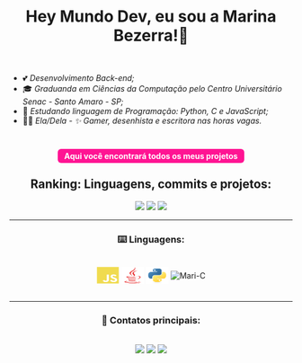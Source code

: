 # <center> **Hey Mundo Dev, eu sou a Marina Bezerra!👋** </center>

<br>

- 💕 *Desenvolvimento Back-end;*
- 🎓 *Graduanda em Ciências da Computação pelo Centro Universitário Senac - Santo Amaro - SP;*
- 📕 *Estudando linguagem de Programação: Python, C e JavaScript;*
- 👧🏻 *Ela/Dela - ✨ Gamer, desenhista e escritora nas horas vagas.*

<br>

<p align="center">
  <strong>
    <span style="color:white; background-color:#ff1493; padding:4px 12px; border-radius:6px;">
      Aqui você encontrará todos os meus projetos
    </span>
  </strong>
</p>

## <center> **Ranking: Linguagens, commits e projetos:** </center>

<p align="center">
  <img src="https://github-readme-stats.vercel.app/api?username=bezmari19&theme=jolly&show_icons=true&hide_border=false&count_private=true" width="340"/>
  <img src="https://github-readme-streak-stats.herokuapp.com/?user=bezmari19&theme=jolly&hide_border=false" width="340"/>
  <img src="https://github-readme-stats.vercel.app/api/top-langs/?username=bezmari19&theme=jolly&show_icons=true&hide_border=false&layout=compact" width="340"/>
</p>

<hr>

### <center> **⌨️ Linguagens:** </center>

<div style="display: inline_block" align="center"><br>
  <img align="center" alt="Mari-Js" height="30" width="40" src="https://raw.githubusercontent.com/devicons/devicon/master/icons/javascript/javascript-plain.svg">
  <img align="center" alt="Mari-Java" height="30" width="40" src="https://raw.githubusercontent.com/devicons/devicon/master/icons/java/java-plain.svg">
  <img align="center" alt="Mari-Python" height="30" width="40" src="https://raw.githubusercontent.com/devicons/devicon/master/icons/python/python-original.svg">
  <img align="center" alt="Mari-C" height="30" width="40" src="https://cdn.jsdelivr.net/gh/devicons/devicon@latest/icons/c/c-original.svg"></div>
  <br>

<hr>

 ### <center> **📩 Contatos principais:** </center>

<div style="display: inline_block" align="center"><br> 
  <a href = "mailto:marina.bezerraf19@gmail.com"><img src="https://img.shields.io/badge/-Gmail-%23333?style=for-the-badge&logo=gmail&logoColor=white" target="_blank"></a>
  <a href="https://www.linkedin.com/in/marina-ferraz-dev/" target="_blank"><img src="https://img.shields.io/badge/-LinkedIn-%230077B5?style=for-the-badge&logo=linkedin&logoColor=white" target="_blank"></a>
  <a href="https://dev.to/bezmari19" target="_blank"><img src="https://img.shields.io/badge/-Dev.to-%23000000?style=for-the-badge&logo=dev.to&logoColor=white" target="_blank"></a>
</div>
  

  
  
  

